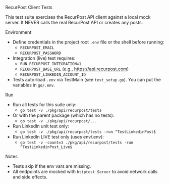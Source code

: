 RecurPost Client Tests

This test suite exercises the RecurPost API client against a local mock server. It NEVER calls the real RecurPost API or creates any posts.

Environment

- Define credentials in the project root `.env` file or the shell before running:
  - `RECURPOST_EMAIL`
  - `RECURPOST_PASSWORD`
- Integration (live) test requires:
  - `RUN_RECURPOST_INTEGRATION=1`
  - `RECURPOST_BASE_URL` (e.g., https://api.recurpost.com)
  - `RECURPOST_LINKEDIN_ACCOUNT_ID`
- Tests auto-load `.env` via TestMain (see `test_setup.go`). You can put the variables in `go/.env`.

Run

- Run all tests for this suite only:
  - `go test -v ./pkg/api/recurpost/tests`
- Or with the parent package (which has no tests):
  - `go test -v ./pkg/api/recurpost/...`
- Run LinkedIn unit test only:
  - `go test -v ./pkg/api/recurpost/tests -run ^TestLinkedinPost$`
- Run LinkedIn LIVE test only (uses env/.env):
  - `go test -v -count=1 ./pkg/api/recurpost/tests -run ^TestLinkedinPost_Live$`

Notes

- Tests skip if the env vars are missing.
- All endpoints are mocked with `httptest.Server` to avoid network calls and side effects.
